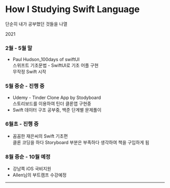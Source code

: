 # How I Studying Swift Language
단순히 내가 공부했던 것들을 나열

2021

### 2월 - 5월 말   
- Paul Hudson_100days of swiftUI   
스위프트 기초문법 - SwiftUI로 기초 어플 구현   
무작정 Swift 시작

### 5월 중순 - 진행 중
- Udemy - Tinder Clone App by Stodyboard   
스토리보드를 이용하여 틴더 클론앱 구현중   
- Swift 데이터 구조 공부중, 백준 단계별 문제풀이

### 6월초 - 진행 중
- 꼼꼼한 재은씨의 Swift 기초편   
클론 코딩을 하다 Storyboard 부분은 부족하다 생각하여 책을 구입하게 됨

### 8월 중순 - 10월 예정
- 강남쪽 iOS 국비지원
- Allen님의 부트캠프 수강예정

***
